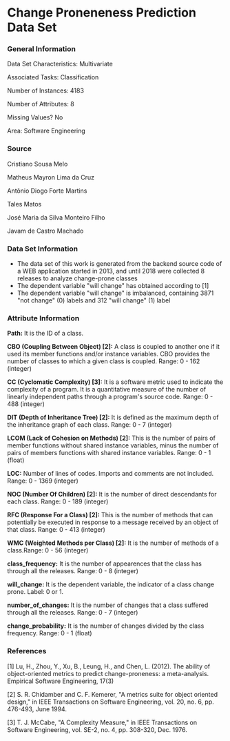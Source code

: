 # Change Proneneness Prediction Data Set

### General Information

Data Set Characteristics: Multivariate

Associated Tasks: Classification

Number of Instances: 4183

Number of Attributes: 8

Missing Values? No

Area: Software Engineering

### Source

Cristiano Sousa Melo

Matheus Mayron Lima da Cruz

Antônio Diogo Forte Martins

Tales Matos

José Maria da Silva Monteiro Filho

Javam de Castro Machado

### Data Set Information

* The data set of this work is generated from the backend source code of a WEB application started in 2013, and until 2018 were collected 8 releases to analyze change-prone classes
* The dependent variable "will change" has obtained according to [1]
* The dependent variable "will change" is imbalanced, containing 3871 "not change" (0) labels and 312 "will change" (1) label


### Attribute Information

**Path:** It is the ID of a class.

**CBO (Coupling Between Object) [2]:** A class is coupled to another one if it used its member functions and/or instance variables. CBO provides the number of classes to which a given class is coupled. Range: 0 - 162 (integer)

**CC (Cyclomatic Complexity) [3]:** It is a software metric used to indicate the complexity of a program. It is a quantitative measure of the number of linearly independent paths through a program's source code. Range: 0 - 488 (integer)

**DIT (Depth of Inheritance Tree) [2]:** It is defined as the maximum depth of the inheritance graph of each class. Range: 0 - 7 (integer)

**LCOM (Lack of Cohesion on Methods) [2]:** This is the number of pairs of member functions without shared instance variables, minus the number of pairs of members functions with shared instance variables. Range: 0 - 1 (float)

**LOC:** Number of lines of codes. Imports and comments are not included. Range: 0 - 1369 (integer)

**NOC (Number Of Children) [2]:** It is the number of direct descendants for each class. Range: 0 - 189 (integer)

**RFC (Response For a Class) [2]:** This is the number of methods that can potentially be executed in response to a message received by an object of that class. Range: 0 - 413 (integer)

**WMC (Weighted Methods per Class) [2]:** It is the number of methods of a class.Range: 0 - 56 (integer)

**class_frequency:** It is the number of appearences that the class has through all the releases. Range: 0 - 8 (integer)

**will_change:** It is the dependent variable, the indicator of a class change prone. Label: 0 or 1.

**number_of_changes:** It is the number of changes that a class suffered through all the releases. Range: 0 - 7 (integer)

**change_probability:** It is the number of changes divided by the class frequency. Range: 0 - 1 (float)


### References

[1] Lu, H., Zhou, Y., Xu, B., Leung, H., and Chen, L. (2012). The ability of object-oriented metrics to predict change-proneness: a meta-analysis. Empirical Software Engineering, 17(3)

[2] S. R. Chidamber and C. F. Kemerer, "A metrics suite for object oriented design," in IEEE Transactions on Software Engineering, vol. 20, no. 6, pp. 476-493, June 1994.

[3] T. J. McCabe, "A Complexity Measure," in IEEE Transactions on Software Engineering, vol. SE-2, no. 4, pp. 308-320, Dec. 1976.
